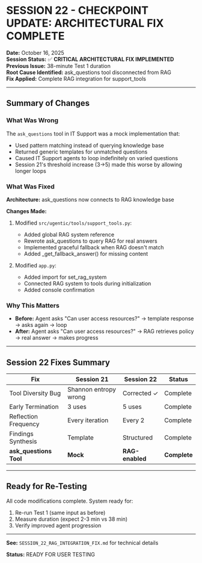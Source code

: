 # SESSION 22 - CHECKPOINT UPDATE: ARCHITECTURAL FIX COMPLETE

**Date:** October 16, 2025  
**Session Status:** ✅ **CRITICAL ARCHITECTURAL FIX IMPLEMENTED**  
**Previous Issue:** 38-minute Test 1 duration  
**Root Cause Identified:** ask_questions tool disconnected from RAG  
**Fix Applied:** Complete RAG integration for support_tools  

---

## Summary of Changes

### What Was Wrong
The `ask_questions` tool in IT Support was a mock implementation that:
- Used pattern matching instead of querying knowledge base
- Returned generic templates for unmatched questions  
- Caused IT Support agents to loop indefinitely on varied questions
- Session 21's threshold increase (3→5) made this worse by allowing longer loops

### What Was Fixed
**Architecture:** ask_questions now connects to RAG knowledge base

**Changes Made:**
1. Modified `src/ugentic/tools/support_tools.py`:
   - Added global RAG system reference
   - Rewrote ask_questions to query RAG for real answers
   - Implemented graceful fallback when RAG doesn't match
   - Added _get_fallback_answer() for missing content

2. Modified `app.py`:
   - Added import for set_rag_system
   - Connected RAG system to tools during initialization
   - Added console confirmation

### Why This Matters
- **Before:** Agent asks "Can user access resources?" → template response → asks again → loop
- **After:** Agent asks "Can user access resources?" → RAG retrieves policy → real answer → makes progress

---

## Session 22 Fixes Summary

| Fix | Session 21 | Session 22 | Status |
|-----|-----------|-----------|--------|
| Tool Diversity Bug | Shannon entropy wrong | Corrected ✓ | Complete |
| Early Termination | 3 uses | 5 uses | Complete |
| Reflection Frequency | Every iteration | Every 2 | Complete |
| Findings Synthesis | Template | Structured | Complete |
| **ask_questions Tool** | **Mock** | **RAG-enabled** | **Complete** |

---

## Ready for Re-Testing

All code modifications complete. System ready for:
1. Re-run Test 1 (same input as before)
2. Measure duration (expect 2-3 min vs 38 min)
3. Verify improved agent progression

---

**See:** `SESSION_22_RAG_INTEGRATION_FIX.md` for technical details

**Status:** READY FOR USER TESTING
